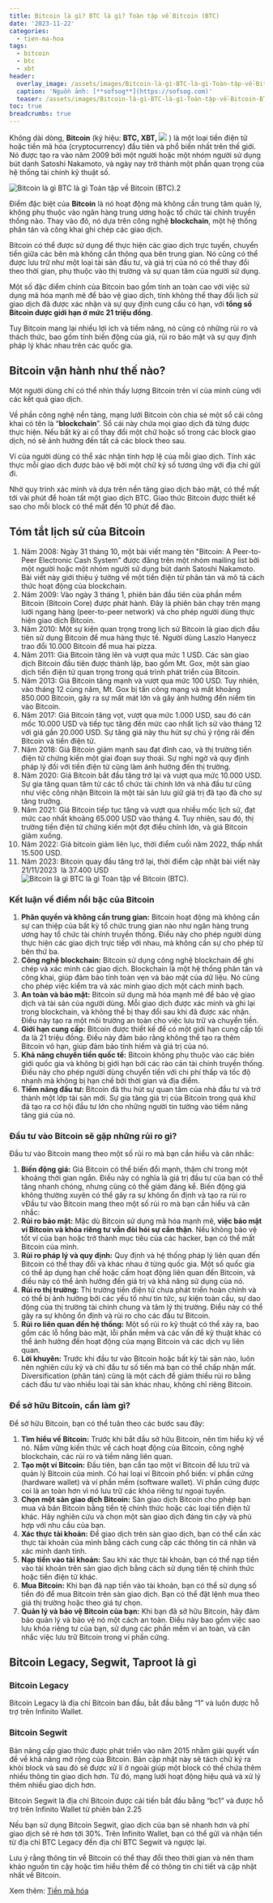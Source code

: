 ```yaml
---
title: Bitcoin là gì? BTC là gì? Toàn tập về Bitcoin (BTC)
date: '2023-11-22'
categories:
  - tien-ma-hoa
tags:
  - bitcoin
  - btc
  - xbt
header:
  overlay_image: /assets/images/Bitcoin-là-gì-BTC-là-gì-Toàn-tập-về-Bitcoin-BTC.2.png
  caption: 'Nguồn ảnh: [**sofsog**](https://sofsog.com)'
  teaser: /assets/images/Bitcoin-là-gì-BTC-là-gì-Toàn-tập-về-Bitcoin-BTC.2.png
toc: true
breadcrumbs: true
---
```


Không dài dòng, **Bitcoin** (ký hiệu: **BTC, XBT, ![](/assets/images/9px-BitcoinSign.svg.png)** ) là một loại tiền điện tử hoặc tiền mã hóa (cryptocurrency) đầu tiên và phổ biến nhất trên thế giới. Nó được tạo ra vào năm 2009 bởi một người hoặc một nhóm người sử dụng bút danh Satoshi Nakamoto, và ngày nay trở thành một phần quan trọng của hệ thống tài chính kỹ thuật số.

![Bitcoin là gì BTC là gì Toàn tập về Bitcoin (BTC).2](/assets/images/Bitcoin-là-gì-BTC-là-gì-Toàn-tập-về-Bitcoin-BTC.2.png)

Điểm đặc biệt của **Bitcoin** là nó hoạt động mà không cần trung tâm quản lý, không phụ thuộc vào ngân hàng trung ương hoặc tổ chức tài chính truyền thống nào. Thay vào đó, nó dựa trên công nghệ **blockchain**, một hệ thống phân tán và công khai ghi chép các giao dịch.

Bitcoin có thể được sử dụng để thực hiện các giao dịch trực tuyến, chuyển tiền giữa các bên mà không cần thông qua bên trung gian. Nó cũng có thể được lưu trữ như một loại tài sản đầu tư, và giá trị của nó có thể thay đổi theo thời gian, phụ thuộc vào thị trường và sự quan tâm của người sử dụng.

Một số đặc điểm chính của Bitcoin bao gồm tính an toàn cao với việc sử dụng mã hóa mạnh mẽ để bảo vệ giao dịch, tính không thể thay đổi lịch sử giao dịch đã được xác nhận và sự quy định cung cầu có hạn, với **tổng số** **Bitcoin được giới hạn ở mức 21 triệu đồng**.

Tuy Bitcoin mang lại nhiều lợi ích và tiềm năng, nó cũng có những rủi ro và thách thức, bao gồm tính biến động của giá, rủi ro bảo mật và sự quy định pháp lý khác nhau trên các quốc gia.

## Bitcoin vận hành như thế nào?

Một người dùng chỉ có thể nhìn thấy lượng Bitcoin trên ví của mình cùng với các kết quả giao dịch.

Về phần công nghệ nền tảng, mạng lưới Bitcoin còn chia sẻ một sổ cái công khai có tên là “**blockchain**”. Sổ cái này chứa mọi giao dịch đã từng được thực hiện. Nếu bất kỳ ai cố thay đổi một chữ hoặc số trong các block giao dịch, nó sẽ ảnh hưởng đến tất cả các block theo sau.

Ví của người dùng có thể xác nhận tính hợp lệ của mỗi giao dịch. Tính xác thực mỗi giao dịch được bảo vệ bởi một chữ ký số tương ứng với địa chỉ gửi đi.

Nhờ quy trình xác minh và dựa trên nền tảng giao dịch bảo mật, có thể mất tới vài phút để hoàn tất một giao dịch BTC. Giao thức Bitcoin được thiết kế sao cho mỗi block có thể mất đến 10 phút để đào.

## Tóm tắt lịch sử của **Bitcoin**

1. Năm 2008: Ngày 31 tháng 10, một bài viết mang tên "Bitcoin: A Peer-to-Peer Electronic Cash System" được đăng trên một nhóm mailing list bởi một người hoặc một nhóm người sử dụng bút danh Satoshi Nakamoto. Bài viết này giới thiệu ý tưởng về một tiền điện tử phân tán và mô tả cách thức hoạt động của blockchain.
2. Năm 2009: Vào ngày 3 tháng 1, phiên bản đầu tiên của phần mềm Bitcoin (Bitcoin Core) được phát hành. Đây là phiên bản chạy trên mạng lưới ngang hàng (peer-to-peer network) và cho phép người dùng thực hiện giao dịch Bitcoin.
3. Năm 2010: Một sự kiện quan trọng trong lịch sử Bitcoin là giao dịch đầu tiên sử dụng Bitcoin để mua hàng thực tế. Người dùng Laszlo Hanyecz trao đổi 10.000 Bitcoin để mua hai pizza.
4. Năm 2011: Giá Bitcoin tăng lên và vượt qua mức 1 USD. Các sàn giao dịch Bitcoin đầu tiên được thành lập, bao gồm Mt. Gox, một sàn giao dịch tiền điện tử quan trọng trong quá trình phát triển của Bitcoin.
5. Năm 2013: Giá Bitcoin tăng mạnh và vượt qua mức 100 USD. Tuy nhiên, vào tháng 12 cùng năm, Mt. Gox bị tấn công mạng và mất khoảng 850.000 Bitcoin, gây ra sự mất mát lớn và gây ảnh hưởng đến niềm tin vào Bitcoin.
6. Năm 2017: Giá Bitcoin tăng vọt, vượt qua mức 1.000 USD, sau đó cán mốc 10.000 USD và tiếp tục tăng đến mức cao nhất lịch sử vào tháng 12 với giá gần 20.000 USD. Sự tăng giá này thu hút sự chú ý rộng rãi đến Bitcoin và tiền điện tử.
7. Năm 2018: Giá Bitcoin giảm mạnh sau đạt đỉnh cao, và thị trường tiền điện tử chứng kiến một giai đoạn suy thoái. Sự nghi ngờ và quy định pháp lý đối với tiền điện tử cũng làm ảnh hưởng đến thị trường.
8. Năm 2020: Giá Bitcoin bắt đầu tăng trở lại và vượt qua mức 10.000 USD. Sự gia tăng quan tâm từ các tổ chức tài chính lớn và nhà đầu tư cũng như việc công nhận Bitcoin là một tài sản lưu giữ giá trị đã tạo đà cho sự tăng trưởng.
9. Năm 2021: Giá Bitcoin tiếp tục tăng và vượt qua nhiều mốc lịch sử, đạt mức cao nhất khoảng 65.000 USD vào tháng 4. Tuy nhiên, sau đó, thị trường tiền điện tử chứng kiến một đợt điều chỉnh lớn, và giá Bitcoin giảm xuống.
10. Năm 2022: Giá bitcoin giảm liên lục, thời điểm cuối năm 2022, thấp nhất 15.500 USD.
11. Năm 2023: Bitcoin quay đầu tăng trở lại, thời điểm cập nhật bài viết này 21/11/2023  là 37.400 USD![Bitcoin là gì BTC là gì Toàn tập về Bitcoin (BTC).](/assets/images/Bitcoin-là-gì-BTC-là-gì-Toàn-tập-về-Bitcoin-BTC..png)

### Kết luận về điểm nổi bậc của Bitcoin

1. **Phân quyền và không cần trung gian:** Bitcoin hoạt động mà không cần sự can thiệp của bất kỳ tổ chức trung gian nào như ngân hàng trung ương hay tổ chức tài chính truyền thống. Điều này cho phép người dùng thực hiện các giao dịch trực tiếp với nhau, mà không cần sự cho phép từ bên thứ ba.
2. **Công nghệ blockchain:** Bitcoin sử dụng công nghệ blockchain để ghi chép và xác minh các giao dịch. Blockchain là một hệ thống phân tán và công khai, giúp đảm bảo tính toàn vẹn và bảo mật của dữ liệu. Nó cũng cho phép việc kiểm tra và xác minh giao dịch một cách minh bạch.
3. **An toàn và bảo mật:** Bitcoin sử dụng mã hóa mạnh mẽ để bảo vệ giao dịch và tài sản của người dùng. Mỗi giao dịch được xác minh và ghi lại trong blockchain, và không thể bị thay đổi sau khi đã được xác nhận. Điều này tạo ra một môi trường an toàn cho việc lưu trữ và chuyển tiền.
4. **Giới hạn cung cấp:** Bitcoin được thiết kế để có một giới hạn cung cấp tối đa là 21 triệu đồng. Điều này đảm bảo rằng không thể tạo ra thêm Bitcoin vô hạn, giúp đảm bảo tính hiếm và giá trị của nó.
5. **Khả năng chuyển tiền quốc tế:** Bitcoin không phụ thuộc vào các biên giới quốc gia và không bị giới hạn bởi các rào cản tài chính truyền thống. Điều này cho phép người dùng chuyển tiền với chi phí thấp và tốc độ nhanh mà không bị hạn chế bởi thời gian và địa điểm.
6. **Tiềm năng đầu tư:** Bitcoin đã thu hút sự quan tâm của nhà đầu tư và trở thành một lớp tài sản mới. Sự gia tăng giá trị của Bitcoin trong quá khứ đã tạo ra cơ hội đầu tư lớn cho những người tin tưởng vào tiềm năng tăng giá của nó.

### Đầu tư vào Bitcoin sẽ gặp những rủi ro gì?

Đầu tư vào Bitcoin mang theo một số rủi ro mà bạn cần hiểu và cân nhắc:

1. **Biến động giá:** Giá Bitcoin có thể biến đổi mạnh, thậm chí trong một khoảng thời gian ngắn. Điều này có nghĩa là giá trị đầu tư của bạn có thể tăng nhanh chóng, nhưng cũng có thể giảm đáng kể. Biến động giá không thường xuyên có thể gây ra sự không ổn định và tạo ra rủi ro vĐầu tư vào Bitcoin mang theo một số rủi ro mà bạn cần hiểu và cân nhắc:
2. **Rủi ro bảo mật:** Mặc dù Bitcoin sử dụng mã hóa mạnh mẽ, **việc bảo mật ví Bitcoin và khóa riêng tư vẫn đòi hỏi sự cẩn thận**. Nếu không bảo vệ tốt ví của bạn hoặc trở thành mục tiêu của các hacker, bạn có thể mất Bitcoin của mình.
3. **Rủi ro pháp lý và quy định:** Quy định và hệ thống pháp lý liên quan đến Bitcoin có thể thay đổi và khác nhau ở từng quốc gia. Một số quốc gia có thể áp dụng hạn chế hoặc cấm hoạt động liên quan đến Bitcoin, và điều này có thể ảnh hưởng đến giá trị và khả năng sử dụng của nó.
4. **Rủi ro thị trường:** Thị trường tiền điện tử chưa phát triển hoàn chỉnh và có thể bị ảnh hưởng bởi các yếu tố như tin tức, sự kiện toàn cầu, sự dao động của thị trường tài chính chung và tâm lý thị trường. Điều này có thể gây ra sự không ổn định và rủi ro cho các đầu tư Bitcoin.
5. **Rủi ro liên quan đến hệ thống:** Một số rủi ro kỹ thuật có thể xảy ra, bao gồm các lỗ hổng bảo mật, lỗi phần mềm và các vấn đề kỹ thuật khác có thể ảnh hưởng đến hoạt động của mạng Bitcoin và các dịch vụ liên quan.
6. **Lời khuyên:** Trước khi đầu tư vào Bitcoin hoặc bất kỳ tài sản nào, luôn nên nghiên cứu kỹ và chỉ đầu tư số tiền mà bạn có thể chấp nhận mất. Diversification (phân tán) cũng là một cách để giảm thiểu rủi ro bằng cách đầu tư vào nhiều loại tài sản khác nhau, không chỉ riêng Bitcoin.

### Để sở hữu Bitcoin, cần làm gì?

Để sở hữu Bitcoin, bạn có thể tuân theo các bước sau đây:

1. **Tìm hiểu về Bitcoin:** Trước khi bắt đầu sở hữu Bitcoin, nên tìm hiểu kỹ về nó. Nắm vững kiến thức về cách hoạt động của Bitcoin, công nghệ blockchain, các rủi ro và tiềm năng liên quan.
2. **Tạo một ví Bitcoin:** Đầu tiên, bạn cần tạo một ví Bitcoin để lưu trữ và quản lý Bitcoin của mình. Có hai loại ví Bitcoin phổ biến: ví phần cứng (hardware wallet) và ví phần mềm (software wallet). Ví phần cứng được coi là an toàn hơn vì nó lưu trữ các khóa riêng tư ngoại tuyến.
3. **Chọn một sàn giao dịch Bitcoin:** Sàn giao dịch Bitcoin cho phép bạn mua và bán Bitcoin bằng tiền tệ chính thức hoặc các loại tiền điện tử khác. Hãy nghiên cứu và chọn một sàn giao dịch đáng tin cậy và phù hợp với nhu cầu của bạn.
4. **Xác thực tài khoản:** Để giao dịch trên sàn giao dịch, bạn có thể cần xác thực tài khoản của mình bằng cách cung cấp các thông tin cá nhân và xác minh danh tính.
5. **Nạp tiền vào tài khoản:** Sau khi xác thực tài khoản, bạn có thể nạp tiền vào tài khoản trên sàn giao dịch bằng cách sử dụng tiền tệ chính thức hoặc tiền điện tử khác.
6. **Mua Bitcoin:** Khi bạn đã nạp tiền vào tài khoản, bạn có thể sử dụng số tiền đó để mua Bitcoin trên sàn giao dịch. Bạn có thể đặt lệnh mua theo giá thị trường hoặc theo giá tự chọn.
7. **Quản lý và bảo vệ Bitcoin của bạn:** Khi bạn đã sở hữu Bitcoin, hãy đảm bảo quản lý và bảo vệ nó một cách an toàn. Điều này bao gồm việc sao lưu khóa riêng tư của bạn, sử dụng các phần mềm ví an toàn, và cân nhắc việc lưu trữ Bitcoin trong ví phần cứng.

## Bitcoin Legacy, Segwit, Taproot là gì

### Bitcoin Legacy

Bitcoin Legacy là địa chỉ Bitcoin ban đầu, bắt đầu bằng “1” và luôn được hỗ trợ trên Infinito Wallet.

### Bitcoin Segwit

Bản nâng cấp giao thức được phát triển vào năm 2015 nhằm giải quyết vấn đề về khả năng mở rộng của Bitcoin. Bản cập nhật này sẽ tách chữ ký ra khỏi block và sau đó sẽ được xử lí ở ngoài giúp một block có thể chứa thêm nhiều thông tin giao dịch hơn. Từ đó, mạng lưới hoạt động hiệu quả và xử lý thêm nhiều giao dịch hơn. 

Bitcoin Segwit là địa chỉ Bitcoin được cải tiến bắt đầu bằng “bc1” và được hỗ trợ trên Infinito Wallet từ phiên bản 2.25

Nếu bạn sử dụng Bitcoin Segwit, giao dịch của bạn sẽ nhanh hơn và phí giao dịch sẽ rẻ hơn tới 30%. Trên Infinito Wallet, bạn có thể gửi và nhận tiền từ địa chỉ BTC Legacy đến địa chỉ BTC Segwit và ngược lại.



Lưu ý rằng thông tin về Bitcoin có thể thay đổi theo thời gian và nên tham khảo nguồn tin cậy hoặc tìm hiểu thêm để có thông tin chi tiết và cập nhật nhất về Bitcoin.

Xem thêm: [Tiền mã hóa](https://sofsog.com/tien-ma-hoa)
